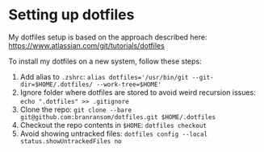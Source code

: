 # Setting up dotfiles

My dotfiles setup is based on the approach described here: https://www.atlassian.com/git/tutorials/dotfiles

To install my dotfiles on a new system, follow these steps:

1. Add alias to `.zshrc`: `alias dotfiles='/usr/bin/git --git-dir=$HOME/.dotfiles/ --work-tree=$HOME'`
2. Ignore folder where dotfiles are stored to avoid weird recursion issues: `echo ".dotfiles" >> .gitignore`
3. Clone the repo: `git clone --bare git@github.com:branransom/dotfiles.git $HOME/.dotfiles`
4. Checkout the repo contents in `$HOME`: `dotfiles checkout`
5. Avoid showing untracked files: `dotfiles config --local status.showUntrackedFiles no`
